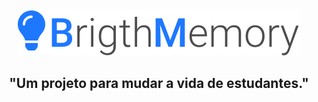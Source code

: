 <div align="center">
  <img src="./public/logo.svg"/>
  
  ## "Um projeto para mudar a vida de estudantes."
</div>

